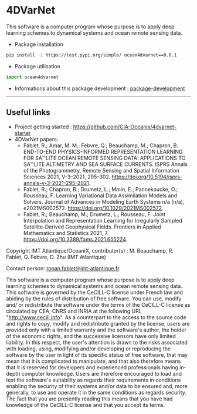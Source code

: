 # 4DVarNet

This software is a computer program whose purpose is to apply deep learning schemes to dynamical systems and ocean remote sensing data.


- Package installation
``` bash
pip install -i https://test.pypi.org/simple/ ocean4dvarnet==0.0.1
```
- Package utilisation
``` python
import ocean4dvarnet
``` 


- Informations about this package development : [package-development](./package-development.md)


---
## Useful links

- Project getting started : https://github.com/CIA-Oceanix/4dvarnet-starter
- 4DVarNet papers:
	- Fablet, R.; Amar, M. M.; Febvre, Q.; Beauchamp, M.; Chapron, B. END-TO-END PHYSICS-INFORMED REPRESENTATION LEARNING FOR SA℡LITE OCEAN REMOTE SENSING DATA: APPLICATIONS TO SA℡LITE ALTIMETRY AND SEA SURFACE CURRENTS. ISPRS Annals of the Photogrammetry, Remote Sensing and Spatial Information Sciences 2021, V-3–2021, 295–302. https://doi.org/10.5194/isprs-annals-v-3-2021-295-2021.
	- Fablet, R.; Chapron, B.; Drumetz, L.; Mmin, E.; Pannekoucke, O.; Rousseau, F. Learning Variational Data Assimilation Models and Solvers. Journal of Advances in Modeling Earth Systems n/a (n/a), e2021MS002572. https://doi.org/10.1029/2021MS002572.
	- Fablet, R.; Beauchamp, M.; Drumetz, L.; Rousseau, F. Joint Interpolation and Representation Learning for Irregularly Sampled Satellite-Derived Geophysical Fields. Frontiers in Applied Mathematics and Statistics 2021, 7. https://doi.org/10.3389/fams.2021.655224.


Copyright IMT Atlantique/OceaniX, contributor(s) : M. Beauchamp, R. Fablet, Q. Febvre, D. Zhu (IMT Atlantique) 

Contact person: ronan.fablet@imt-atlantique.fr.

This software is a computer program whose purpose is to apply deep learning schemes to dynamical systems and ocean remote sensing data. This software is governed by the CeCILL-C license under French law and abiding by the rules of distribution of free software. You can use, modify and/ or redistribute the software under the terms of the CeCILL-C license as circulated by CEA, CNRS and INRIA at the following URL "http://www.cecill.info". As a counterpart to the access to the source code and rights to copy, modify and redistribute granted by the license, users are provided only with a limited warranty and the software's author, the holder of the economic rights, and the successive licensors have only limited liability. In this respect, the user's attention is drawn to the risks associated with loading, using, modifying and/or developing or reproducing the software by the user in light of its specific status of free software, that may mean that it is complicated to manipulate, and that also therefore means that it is reserved for developers and experienced professionals having in-depth computer knowledge. Users are therefore encouraged to load and test the software's suitability as regards their requirements in conditions enabling the security of their systems and/or data to be ensured and, more generally, to use and operate it in the same conditions as regards security. The fact that you are presently reading this means that you have had knowledge of the CeCILL-C license and that you accept its terms.

